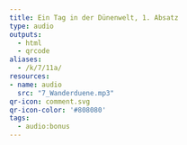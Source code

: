 ```yaml
---
title: Ein Tag in der Dünenwelt, 1. Absatz
type: audio
outputs:
  - html
  - qrcode
aliases:
  - /k/7/11a/
resources:
- name: audio
  src: "7_Wanderduene.mp3"
qr-icon: comment.svg
qr-icon-color: '#808080'
tags:
  - audio:bonus
---
```

